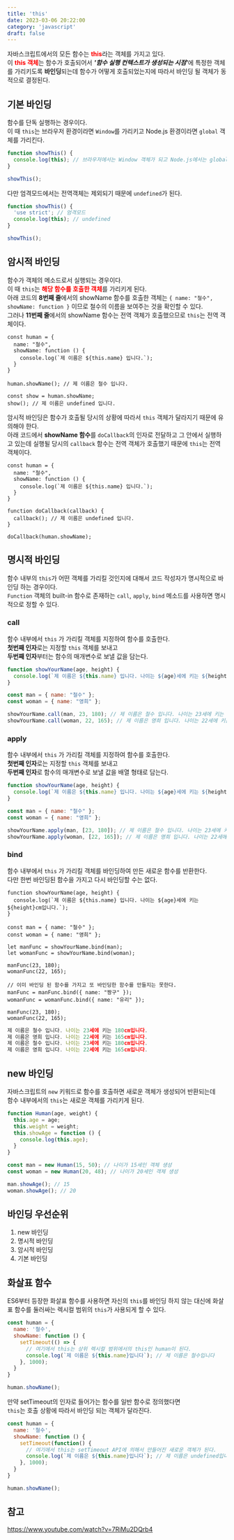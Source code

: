 ```yaml
---
title: 'this'
date: 2023-03-06 20:22:00
category: 'javascript'
draft: false
---
```


자바스크립트에서의 모든 함수는 <b style="color: red">this</b>라는 객체를 가지고 있다.  
이 <b style="color: red">this 객체</b>는 함수가 호출되어서 <i><b>'함수 실행 컨텍스트가 생성되는 시점'</b></i>에 특정한 객체를 가리키도록 <b>바인딩</b>되는데 함수가 어떻게 호출되었는지에 따라서 바인딩 될 객체가 동적으로 결정된다.  

## 기본 바인딩
함수를 단독 실행하는 경우이다.  
이 때 `this`는 브라우저 환경이라면 `Window`를 가리키고 Node.js 환경이라면 `global` 객체를 가리킨다.  
```js
function showThis() {
  console.log(this); // 브라우저에서는 Window 객체가 되고 Node.js에서는 global 객체가 된다.
}

showThis();
```

다만 엄격모드에서는 전역객체는 제외되기 때문에 `undefined`가 된다.

```js
function showThis() {
  'use strict'; // 엄격모드
  console.log(this); // undefined
}

showThis();
```

## 암시적 바인딩
함수가 객체의 메소드로서 실행되는 경우이다.  
이 때 `this`는 <b style="color: red;">해당 함수를 호출한 객체</b>를 가리키게 된다.  
아래 코드의 <b>8번째 줄</b>에서의 showName 함수를 호출한 객체는
`{ name: "철수", showName: function }` 이므로 철수의 이름을 보여주는 것을 확인할 수 있다.  
그러나 <b>11번째 줄</b>에서의 showName 함수는 전역 객체가 호출했으므로 `this`는 전역 객체이다.
```js{8, 11}
const human = {
  name: "철수",
  showName: function () {
    console.log(`제 이름은 ${this.name} 입니다.`);
  }
}

human.showName(); // 제 이름은 철수 입니다.

const show = human.showName;
show(); // 제 이름은 undefined 입니다.
```

암시적 바인딩은 함수가 호출될 당시의 상황에 따라서 `this` 객체가 달라지기 때문에 유의해야 한다.  
아래 코드에서 <b>showName 함수</b>를 `doCallback`의 인자로 전달하고 그 안에서 실행하고 있는데 실행될 당시의 `callback` 함수는 전역 객체가 호출했기 때문에 `this`는 전역 객체이다.

```js{9}
const human = {
  name: "철수",
  showName: function () {
    console.log(`제 이름은 ${this.name} 입니다.`);
  }
}

function doCallback(callback) {
  callback(); // 제 이름은 undefined 입니다.
}

doCallback(human.showName);
```

## 명시적 바인딩
함수 내부의 `this`가 어떤 객체를 가리킬 것인지에 대해서 코드 작성자가 명시적으로 바인딩 하는 경우이다.  
`Function` 객체의 built-in 함수로 존재하는 `call`, `apply`, `bind` 메소드를 사용하면 명시적으로 정할 수 있다.

### call 
함수 내부에서 `this` 가 가리킬 객체를 지정하여 함수를 호출한다.  
<b>첫번째 인자</b>로는 지정할 `this` 객체를 보내고  
<b>두번째 인자</b>부터는 함수의 매개변수로 보낼 값을 담는다.  

```js
function showYourName(age, height) {
  console.log(`제 이름은 ${this.name} 입니다. 나이는 ${age}세에 키는 ${height}cm입니다.`);
}

const man = { name: "철수" };
const woman = { name: "영희" };

showYourName.call(man, 23, 180); // 제 이름은 철수 입니다. 나이는 23세에 키는 180cm입니다.
showYourName.call(woman, 22, 165); // 제 이름은 영희 입니다. 나이는 22세에 키는 165cm입니다.
```

### apply
함수 내부에서 `this` 가 가리킬 객체를 지정하여 함수를 호출한다.  
<b>첫번째 인자</b>로는 지정할 `this` 객체를 보내고  
<b>두번째 인자</b>로 함수의 매개변수로 보낼 값을 배열 형태로 담는다.  

```js
function showYourName(age, height) {
  console.log(`제 이름은 ${this.name} 입니다. 나이는 ${age}세에 키는 ${height}cm입니다.`);
}

const man = { name: "철수" };
const woman = { name: "영희" };

showYourName.apply(man, [23, 180]); // 제 이름은 철수 입니다. 나이는 23세에 키는 180cm입니다.
showYourName.apply(woman, [22, 165]); // 제 이름은 영희 입니다. 나이는 22세에 키는 165cm입니다.
```

### bind
함수 내부에서 `this` 가 가리킬 객체를 바인딩하여 만든 새로운 함수를 반환한다.  
다만 한번 바인딩된 함수을 가지고 다시 바인딩할 수는 없다.  

```js{5-7}
function showYourName(age, height) {
  console.log(`제 이름은 ${this.name} 입니다. 나이는 ${age}세에 키는 ${height}cm입니다.`);
}

const man = { name: "철수" };
const woman = { name: "영희" };

let manFunc = showYourName.bind(man);
let womanFunc = showYourName.bind(woman);

manFunc(23, 180);
womanFunc(22, 165);

// 이미 바인딩 된 함수를 가지고 또 바인딩한 함수를 만들지는 못한다.
manFunc = manFunc.bind({ name: "짱구" }); 
womanFunc = womanFunc.bind({ name: "유리" });

manFunc(23, 180);
womanFunc(22, 165);
```

```js
제 이름은 철수 입니다. 나이는 23세에 키는 180cm입니다.
제 이름은 영희 입니다. 나이는 22세에 키는 165cm입니다.
제 이름은 철수 입니다. 나이는 23세에 키는 180cm입니다.
제 이름은 영희 입니다. 나이는 22세에 키는 165cm입니다.
```

## new 바인딩
자바스크립트의 `new` 키워드로 함수를 호출하면 새로운 객체가 생성되어 반환되는데  
함수 내부에서의 `this`는 새로운 객체를 가리키게 된다.  

```js
function Human(age, weight) {
  this.age = age;
  this.weight = weight;
  this.showAge = function () {
    console.log(this.age);
  }
}

const man = new Human(15, 50); // 나이가 15세인 객체 생성
const woman = new Human(20, 48); // 나이가 20세인 객체 생성

man.showAge(); // 15
woman.showAge(); // 20
```

## 바인딩 우선순위
1. new 바인딩
2. 명시적 바인딩
3. 암시적 바인딩
4. 기본 바인딩

## 화살표 함수
ES6부터 등장한 화살표 함수를 사용하면 자신의 `this`를 바인딩 하지 않는 대신에 화살표 함수를 둘러싸는 렉시컬 범위의 `this`가 사용되게 할 수 있다.

```js
const human = {
  name: '철수',
  showName: function () {
    setTimeout(() => {
      // 여기에서 this는 상위 렉시컬 범위에서의 this인 human이 된다.
      console.log(`제 이름은 ${this.name}입니다`); // 제 이름은 철수입니다
    }, 1000);
  }
}

human.showName();
```

만약 setTimeout의 인자로 들어가는 함수를 일반 함수로 정의했다면  
`this`는 호출 상황에 따라서 바인딩 되는 객체가 달라진다.

```js
const human = {
  name: '철수',
  showName: function () {
    setTimeout(function() {
      // 여기에서 this는 setTimeout API에 의해서 만들어진 새로운 객체가 된다.
      console.log(`제 이름은 ${this.name}입니다`); // 제 이름은 undefined입니다
    }, 1000);
  }
}

human.showName();
```


## 참고
https://www.youtube.com/watch?v=7RiMu2DQrb4
